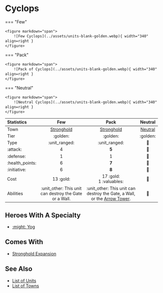 # Cyclops

=== "Few"

    <figure markdown="span">
        ![Few Cyclops](../assets/units-blank-golden.webp){ width="340" align=right }
    </figure>

=== "Pack"

    <figure markdown="span">
        ![Pack of Cyclops](../assets/units-blank-golden.webp){ width="340" align=right }
    </figure>

=== "Neutral"

    <figure markdown="span">
        ![Neutral Cyclops](../assets/units-blank-golden.webp){ width="340" align=right }
    </figure>


| Statistics | Few | Pack | Neutral |
| :--- | :---: | :---: | :---: |
| Town | [Stronghold](../towns/stronghold.md) | [Stronghold](../towns/stronghold.md) | [Neutral](../towns/neutral.md) |
| Tier | :golden: | :golden: | :golden: |
| Type | :unit_ranged: | :unit_ranged: | 🚧 |
| :attack: | 4 | **5** | 🚧 |
| :defense: | 1 | 1 | 🚧 |
| :health_points: | 6 | **7** | 🚧 |
| :initiative: | 6 | **8** | 🚧 |
| Cost | 13 :gold: | 17 :gold:<br>1 :valuables: | 🚧 |
| Abilities | :unit_other: This unit can destroy the Gate or a Wall. | :unit_other: This unit can destroy the Gate, a Wall, or the [Arrow Tower](arrow_tower.md). | 🚧 |


## Heroes With A Specialty

- [:might: Yog](../heroes/yog.md#specialty)


## Comes With

- [Stronghold Expansion](../content/stronghold_expansion.md)


## See Also

- [List of Units](index.md)
- [List of Towns](../towns/index.md)